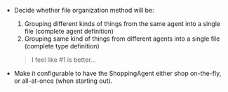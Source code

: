 - Decide whether file organization method will be:
  1. Grouping different kinds of things from the same agent into a single file (complete agent definition)
  2. Grouping same kind of things from different agents into a single file (complete type definition)

  > I feel like #1 is better...

- Make it configurable to have the ShoppingAgent either shop on-the-fly, or all-at-once (when starting out).
